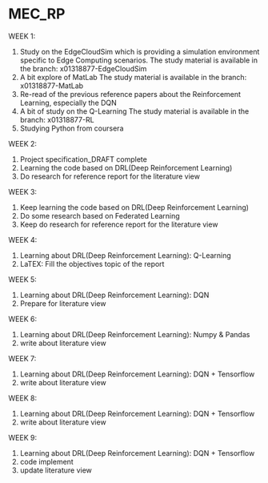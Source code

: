 # MEC_RP

WEEK 1:
1. Study on the EdgeCloudSim which is providing a simulation environment specific to Edge Computing scenarios.
   The study material is available in the branch: x01318877-EdgeCloudSim
2. A bit explore of MatLab
   The study material is available in the branch: x01318877-MatLab
3. Re-read of the previous reference papers about the Reinforcement Learning, especially the DQN
4. A bit of study on the Q-Learning
   The study material is available in the branch: x01318877-RL
5. Studying Python from coursera


WEEK 2:
1. Project specification_DRAFT complete
2. Learning the code based on DRL(Deep Reinforcement Learning)
3. Do research for reference report for the literature view


WEEK 3:
1. Keep learning the code based on DRL(Deep Reinforcement Learning)
2. Do some research based on Federated Learning  
3. Keep do research for reference report for the literature view


WEEK 4:
1. Learning about DRL(Deep Reinforcement Learning): Q-Learning
2. LaTEX: Fill the objectives topic of the report


WEEK 5:
1. Learning about DRL(Deep Reinforcement Learning): DQN 
2. Prepare for literature view


WEEK 6:
1. Learning about DRL(Deep Reinforcement Learning): Numpy & Pandas
2. write about literature view


WEEK 7:
1. Learning about DRL(Deep Reinforcement Learning): DQN + Tensorflow
2. write about literature view


WEEK 8:
1. Learning about DRL(Deep Reinforcement Learning): DQN + Tensorflow
2. write about literature view


WEEK 9:
1. Learning about DRL(Deep Reinforcement Learning): DQN + Tensorflow
2. code implement
3. update literature view
